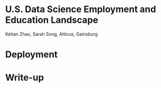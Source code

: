 # U.S. Data Science Employment and Education Landscape 
Kehan Zhao, Sarah Song, Atticus, Gainsburg

# Deployment 

# Write-up


